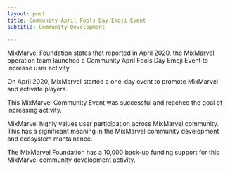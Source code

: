 ```yaml
---
layout: post
title: Community April Fools Day Emoji Event 
subtitle: Community Development 

---
```


MixMarvel Foundation states that reported in April 2020, the MixMarvel operation team launched a Community April Fools Day Emoji Event to increase user activity. 

On April 2020, MixMarvel started a one-day event to promote MixMarvel and activate players. 

This MixMarvel Community Event was successful and reached the goal of increasing activity. 

MixMarvel highly values user participation across MixMarvel community. This has a significant meaning in the MixMarvel community development and ecosystem mantainance. 

The MixMarvel Foundation has a 10,000 back-up funding support for this MixMarvel community development activity. 

